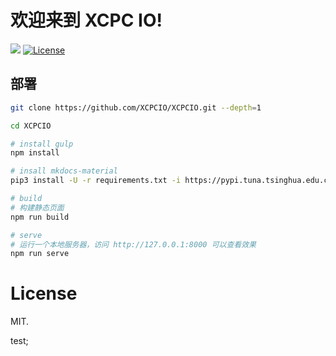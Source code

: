 
# 欢迎来到 XCPC IO!

[![](https://github.com/XCPCIO/XCPCIO/workflows/Build%20and%20Deploy/badge.svg)](https://github.com/XCPCIO/XCPCIO/blob/master/.github/workflows/build_and_deploy.yml)
[![License][license-image-mit]](https://mit-license.org/)

## 部署

```bash
git clone https://github.com/XCPCIO/XCPCIO.git --depth=1

cd XCPCIO

# install gulp
npm install

# insall mkdocs-material
pip3 install -U -r requirements.txt -i https://pypi.tuna.tsinghua.edu.cn/simple/

# build
# 构建静态页面
npm run build

# serve
# 运行一个本地服务器，访问 http://127.0.0.1:8000 可以查看效果
npm run serve

```


# License

MIT.

[license-image-mit]: https://img.shields.io/badge/license-MIT-blue.svg?labelColor=333333


test;